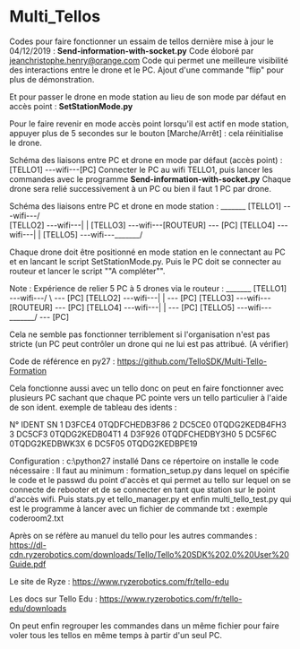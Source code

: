 # Multi_Tellos
Codes pour faire fonctionner un essaim de tellos
dernière mise à jour le 04/12/2019 :
<B>Send-information-with-socket.py</B>
Code éloboré par jeanchristophe.henry@orange.com
Code qui permet une meilleure visibilité des interactions entre le drone et le PC.
Ajout d'une commande "flip" pour plus de démonstration.

Et pour passer le drone en mode station au lieu de son mode par défaut en accès point : <B>SetStationMode.py</B>

Pour le faire revenir en mode accès point lorsqu'il est actif en mode station, appuyer plus de 5 secondes sur le bouton [Marche/Arrêt] : cela réinitialise le drone.

Schéma des liaisons entre PC et drone en mode par défaut (accès point) :
[TELLO1] ---wifi---[PC]
Connecter le PC au wifi TELLO1, puis lancer les commandes avec le programme <B>Send-information-with-socket.py</B>
Chaque drone sera relié successivement à un PC ou bien il faut 1 PC par drone.

Schéma des liaisons entre PC et drone en mode station :
                    _______
[TELLO1] ---wifi---/       \
[TELLO2] ---wifi---|       |
[TELLO3] ---wifi---[ROUTEUR] --- [PC]
[TELLO4] ---wifi---|       |
[TELLO5] ---wifi---\_______/

Chaque drone doit être positionné en mode station en le connectant au PC et en lancant le script SetStationMode.py.
Puis le PC doit se connecter au routeur et lancer le script ""A compléter"".

Note :
Expérience de relier 5 PC à 5 drones via le routeur :
                    _______
[TELLO1] ---wifi---/       \ --- [PC]
[TELLO2] ---wifi---|       | --- [PC]
[TELLO3] ---wifi---[ROUTEUR] --- [PC]
[TELLO4] ---wifi---|       | --- [PC]
[TELLO5] ---wifi---\_______/ --- [PC]

Cela ne semble pas fonctionner terriblement si l'organisation n'est pas stricte (un PC peut contrôler un drone qui ne lui est pas attribué. (A vérifier)

Code de référence en py27 :
https://github.com/TelloSDK/Multi-Tello-Formation


Cela fonctionne aussi avec un tello donc on peut en faire fonctionner avec plusieurs PC sachant que chaque PC pointe vers un tello particulier à l'aide de son ident.
exemple de tableau des idents :

N°	IDENT	SN
1	D3FCE4	0TQDFCHEDB3F86
2	DC5CE0	0TQDG2KEDB4FH3
3	DC5CF3	0TQDG2KEDB04T1
4	D3F926	0TQDFCHEDBY3H0
5	DC5F6C	0TQDG2KEDBWK3X
6	DC5F05	0TQDG2KEDBPE19


Configuration :
c:\python27 installé
Dans ce répertoire on installe le code nécessaire :
Il faut au minimum :
formation_setup.py dans lequel on spécifie le code et le passwd du point d'accès et qui permet au tello sur lequel on se connecte de rebooter et de se connecter en tant que station sur le point d'accès wifi.
Puis stats.py et tello_manager.py et enfin multi_tello_test.py qui est le programme à lancer avec un fichier de commande txt :
exemple coderoom2.txt


Après on se réfère au manuel du tello pour les autres commandes : https://dl-cdn.ryzerobotics.com/downloads/Tello/Tello%20SDK%202.0%20User%20Guide.pdf

Le site de Ryze :
https://www.ryzerobotics.com/fr/tello-edu

Les docs sur Tello Edu :
https://www.ryzerobotics.com/fr/tello-edu/downloads



On peut enfin regrouper les commandes dans un même fichier pour faire voler tous les tellos en même temps à partir d'un seul PC.

